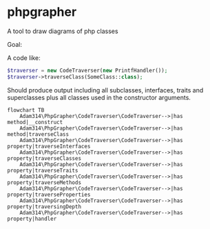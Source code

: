 # phpgrapher
A tool to draw diagrams of php classes

Goal:

A code like:
````php
$traverser = new CodeTraverser(new PrintfHandler());
$traverser->traverseClass(SomeClass::class); 
````
Should produce output including all subclasses, interfaces, traits and superclasses plus all classes used in the constructor arguments.


```mermaid
flowchart TB
    Adam314\PhpGrapher\CodeTraverser\CodeTraverser-->|has method|__construct
    Adam314\PhpGrapher\CodeTraverser\CodeTraverser-->|has method|traverseClass
    Adam314\PhpGrapher\CodeTraverser\CodeTraverser-->|has property|traverseInterfaces
    Adam314\PhpGrapher\CodeTraverser\CodeTraverser-->|has property|traverseClasses
    Adam314\PhpGrapher\CodeTraverser\CodeTraverser-->|has property|traverseTraits
    Adam314\PhpGrapher\CodeTraverser\CodeTraverser-->|has property|traverseMethods
    Adam314\PhpGrapher\CodeTraverser\CodeTraverser-->|has property|traverseProperties
    Adam314\PhpGrapher\CodeTraverser\CodeTraverser-->|has property|traversingDepth
    Adam314\PhpGrapher\CodeTraverser\CodeTraverser-->|has property|handler
```